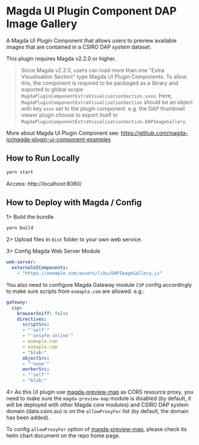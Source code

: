 # Magda UI Plugin Component DAP Image Gallery

A Magda UI Plugin Component that allows users to preview available images that are contained in a CSIRO DAP system dataset.

This plugin requires Magda v2.2.0 or higher.

> Since Magda v2.2.0, users can load more than one "Extra Visualisation Section" type Magda UI Plugin Components. To allow this, the component is required to be packaged as a library and exported to global scope `MagdaPluginComponentExtraVisualisationSection.xxxx`. Here, `MagdaPluginComponentExtraVisualisationSection` should be an object with key `xxxx` set to the plugin component. e.g. the DAP thumbnail viewer plugin choose to export itself to `MagdaPluginComponentExtraVisualisationSection.DAPImageGallery`.


More about Magda UI Plugin Component see: https://github.com/magda-io/magda-plugin-ui-component-examples

## How to Run Locally

```bash
yarn start
```

Access: http://localhost:8080/

## How to Deploy with Magda / Config

1> Build the bundle

```bash
yarn build
```

2> Upload files in `dist` folder to your own web service.

3> Config Magda Web Server Module

```yaml
web-server:
  externalUIComponents:
    - "https://exmaple.com/assets/libs/DAPImageGallery.js"
```

You also need to configure Magda Gateway module `CSP` config accordingly to make sure scripts from `exmaple.com` are allowed. e.g.:

```yaml
gateway:
  csp:
    browserSniff: false
    directives:
      scriptSrc:
      - "'self'"
      - "'unsafe-inline'"
      - exmaple.com
      - exmaple.com
      - "blob:"
      objectSrc:
      - "'none'"
      workerSrc:
      - "'self'"
      - "blob:"
```

4> As this UI plugin use [magda-preview-map](https://github.com/magda-io/magda-preview-map) as CORS resource proxy, you need to make sure the `magda-preview-map` module is disabled (by default, it will be deployed with other Magda core modules) and CSIRO DAP system domain (data.csiro.au) is on the `allowProxyFor` list (by default, the domain has been added).

To config `allowProxyFor` option of [magda-preview-map](https://github.com/magda-io/magda-preview-map), please check its helm chart document on the repo home page.




